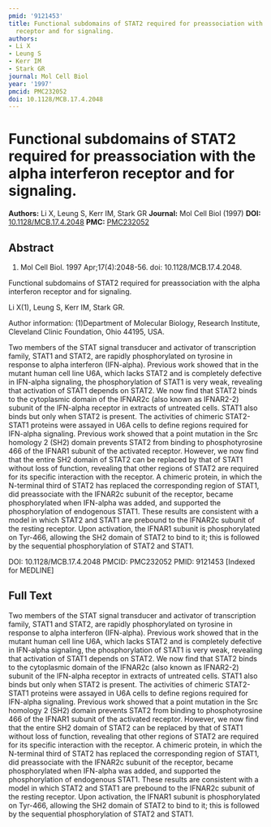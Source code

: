 ```yaml
---
pmid: '9121453'
title: Functional subdomains of STAT2 required for preassociation with the alpha interferon
  receptor and for signaling.
authors:
- Li X
- Leung S
- Kerr IM
- Stark GR
journal: Mol Cell Biol
year: '1997'
pmcid: PMC232052
doi: 10.1128/MCB.17.4.2048
---
```


# Functional subdomains of STAT2 required for preassociation with the alpha interferon receptor and for signaling.
**Authors:** Li X, Leung S, Kerr IM, Stark GR
**Journal:** Mol Cell Biol (1997)
**DOI:** [10.1128/MCB.17.4.2048](https://doi.org/10.1128/MCB.17.4.2048)
**PMC:** [PMC232052](https://www.ncbi.nlm.nih.gov/pmc/articles/PMC232052/)

## Abstract

1. Mol Cell Biol. 1997 Apr;17(4):2048-56. doi: 10.1128/MCB.17.4.2048.

Functional subdomains of STAT2 required for preassociation with the alpha 
interferon receptor and for signaling.

Li X(1), Leung S, Kerr IM, Stark GR.

Author information:
(1)Department of Molecular Biology, Research Institute, Cleveland Clinic 
Foundation, Ohio 44195, USA.

Two members of the STAT signal transducer and activator of transcription family, 
STAT1 and STAT2, are rapidly phosphorylated on tyrosine in response to alpha 
interferon (IFN-alpha). Previous work showed that in the mutant human cell line 
U6A, which lacks STAT2 and is completely defective in IFN-alpha signaling, the 
phosphorylation of STAT1 is very weak, revealing that activation of STAT1 
depends on STAT2. We now find that STAT2 binds to the cytoplasmic domain of the 
IFNAR2c (also known as IFNAR2-2) subunit of the IFN-alpha receptor in extracts 
of untreated cells. STAT1 also binds but only when STAT2 is present. The 
activities of chimeric STAT2-STAT1 proteins were assayed in U6A cells to define 
regions required for IFN-alpha signaling. Previous work showed that a point 
mutation in the Src homology 2 (SH2) domain prevents STAT2 from binding to 
phosphotyrosine 466 of the IFNAR1 subunit of the activated receptor. However, we 
now find that the entire SH2 domain of STAT2 can be replaced by that of STAT1 
without loss of function, revealing that other regions of STAT2 are required for 
its specific interaction with the receptor. A chimeric protein, in which the 
N-terminal third of STAT2 has replaced the corresponding region of STAT1, did 
preassociate with the IFNAR2c subunit of the receptor, became phosphorylated 
when IFN-alpha was added, and supported the phosphorylation of endogenous STAT1. 
These results are consistent with a model in which STAT2 and STAT1 are prebound 
to the IFNAR2c subunit of the resting receptor. Upon activation, the IFNAR1 
subunit is phosphorylated on Tyr-466, allowing the SH2 domain of STAT2 to bind 
to it; this is followed by the sequential phosphorylation of STAT2 and STAT1.

DOI: 10.1128/MCB.17.4.2048
PMCID: PMC232052
PMID: 9121453 [Indexed for MEDLINE]

## Full Text

Two members of the STAT signal transducer and activator of transcription family, STAT1 and STAT2, are rapidly phosphorylated on tyrosine in response to alpha interferon (IFN-alpha). Previous work showed that in the mutant human cell line U6A, which lacks STAT2 and is completely defective in IFN-alpha signaling, the phosphorylation of STAT1 is very weak, revealing that activation of STAT1 depends on STAT2. We now find that STAT2 binds to the cytoplasmic domain of the IFNAR2c (also known as IFNAR2-2) subunit of the IFN-alpha receptor in extracts of untreated cells. STAT1 also binds but only when STAT2 is present. The activities of chimeric STAT2-STAT1 proteins were assayed in U6A cells to define regions required for IFN-alpha signaling. Previous work showed that a point mutation in the Src homology 2 (SH2) domain prevents STAT2 from binding to phosphotyrosine 466 of the IFNAR1 subunit of the activated receptor. However, we now find that the entire SH2 domain of STAT2 can be replaced by that of STAT1 without loss of function, revealing that other regions of STAT2 are required for its specific interaction with the receptor. A chimeric protein, in which the N-terminal third of STAT2 has replaced the corresponding region of STAT1, did preassociate with the IFNAR2c subunit of the receptor, became phosphorylated when IFN-alpha was added, and supported the phosphorylation of endogenous STAT1. These results are consistent with a model in which STAT2 and STAT1 are prebound to the IFNAR2c subunit of the resting receptor. Upon activation, the IFNAR1 subunit is phosphorylated on Tyr-466, allowing the SH2 domain of STAT2 to bind to it; this is followed by the sequential phosphorylation of STAT2 and STAT1.
